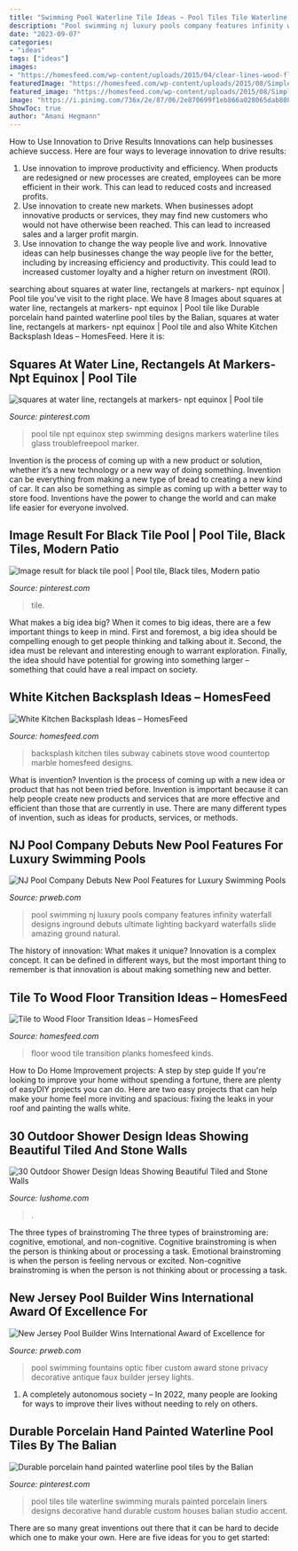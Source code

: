```yaml
---
title: "Swimming Pool Waterline Tile Ideas ~ Pool Tiles Tile Waterline Swimming Murals Painted Porcelain Liners Designs Decorative Hand Durable Custom Houses Balian Studio Accent"
description: "Pool swimming nj luxury pools company features infinity waterfall designs inground debuts ultimate lighting backyard waterfalls slide amazing ground natural"
date: "2023-09-07"
categories:
- "ideas"
tags: ["ideas"]
images:
- "https://homesfeed.com/wp-content/uploads/2015/04/clear-lines-wood-floor-to-darker-wood-planks-floor.jpg"
featuredImage: "https://homesfeed.com/wp-content/uploads/2015/08/Simple-white-subway-tiles-for-backsplash-large-and-modern-gas-stove-expensive-white-marble-countertop-white-painted-wood-cabinets.jpg"
featured_image: "https://homesfeed.com/wp-content/uploads/2015/08/Simple-white-subway-tiles-for-backsplash-large-and-modern-gas-stove-expensive-white-marble-countertop-white-painted-wood-cabinets.jpg"
image: "https://i.pinimg.com/736x/2e/87/06/2e870699f1eb866a028065dab808a8c4.jpg"
ShowToc: true
author: "Amani Hegmann"
---
```



How to Use Innovation to Drive Results
Innovations can help businesses achieve success. Here are four ways to leverage innovation to drive results:
1. Use innovation to improve productivity and efficiency. When products are redesigned or new processes are created, employees can be more efficient in their work. This can lead to reduced costs and increased profits.
2. Use innovation to create new markets. When businesses adopt innovative products or services, they may find new customers who would not have otherwise been reached. This can lead to increased sales and a larger profit margin.
3. Use innovation to change the way people live and work. Innovative ideas can help businesses change the way people live for the better, including by increasing efficiency and productivity. This could lead to increased customer loyalty and a higher return on investment (ROI).

	

		
searching about squares at water line, rectangels at markers- npt equinox | Pool tile you've visit to the right place. We have 8 Images about squares at water line, rectangels at markers- npt equinox | Pool tile like Durable porcelain hand painted waterline pool tiles by the Balian, squares at water line, rectangels at markers- npt equinox | Pool tile and also White Kitchen Backsplash Ideas – HomesFeed. Here it is:
		
    
## Squares At Water Line, Rectangels At Markers- Npt Equinox | Pool Tile

<img loading=lazy src="https://i.pinimg.com/736x/78/5f/3b/785f3b59af254c36084d3d1605477877.jpg" onerror="this.onerror=null;this.src='https://tse2.mm.bing.net/th?id=OIP.-ZyVBjpgjuBb-SymZO2ARgHaNK&amp;pid=15.1';" alt="squares at water line, rectangels at markers- npt equinox | Pool tile">

_Source: pinterest.com_

>pool tile npt equinox step swimming designs markers waterline tiles glass troublefreepool marker. 

	

Invention is the process of coming up with a new product or solution, whether it’s a new technology or a new way of doing something. Invention can be everything from making a new type of bread to creating a new kind of car. It can also be something as simple as coming up with a better way to store food. Inventions have the power to change the world and can make life easier for everyone involved.

    
## Image Result For Black Tile Pool | Pool Tile, Black Tiles, Modern Patio

<img loading=lazy src="https://i.pinimg.com/736x/bd/74/a5/bd74a51209d55cf90169c047597284c7.jpg" onerror="this.onerror=null;this.src='https://tse4.mm.bing.net/th?id=OIP.fjEBa6THxt_BI9-6FJ4JZwHaFj&amp;pid=15.1';" alt="Image result for black tile pool | Pool tile, Black tiles, Modern patio">

_Source: pinterest.com_

>tile. 

	

What makes a big idea big?
When it comes to big ideas, there are a few important things to keep in mind. First and foremost, a big idea should be compelling enough to get people thinking and talking about it. Second, the idea must be relevant and interesting enough to warrant exploration. Finally, the idea should have potential for growing into something larger – something that could have a real impact on society.

    
## White Kitchen Backsplash Ideas – HomesFeed

<img loading=lazy src="https://homesfeed.com/wp-content/uploads/2015/08/Simple-white-subway-tiles-for-backsplash-large-and-modern-gas-stove-expensive-white-marble-countertop-white-painted-wood-cabinets.jpg" onerror="this.onerror=null;this.src='https://tse2.mm.bing.net/th?id=OIP.cifbi6kG6VXVTnntMY0EewHaJ3&amp;pid=15.1';" alt="White Kitchen Backsplash Ideas – HomesFeed">

_Source: homesfeed.com_

>backsplash kitchen tiles subway cabinets stove wood countertop marble homesfeed designs. 

	

What is invention?
Invention is the process of coming up with a new idea or product that has not been tried before. Invention is important because it can help people create new products and services that are more effective and efficient than those that are currently in use. There are many different types of invention, such as ideas for products, services, or methods.

    
## NJ Pool Company Debuts New Pool Features For Luxury Swimming Pools

<img loading=lazy src="http://ww1.prweb.com/prfiles/2011/10/10/8865782/Pool-Company-NJ.jpg" onerror="this.onerror=null;this.src='https://tse1.mm.bing.net/th?id=OIP.3MXd-HRuqYJ3sEPlBRw6cQHaE6&amp;pid=15.1';" alt="NJ Pool Company Debuts New Pool Features for Luxury Swimming Pools">

_Source: prweb.com_

>pool swimming nj luxury pools company features infinity waterfall designs inground debuts ultimate lighting backyard waterfalls slide amazing ground natural. 

	

The history of innovation: What makes it unique?
Innovation is a complex concept. It can be defined in different ways, but the most important thing to remember is that innovation is about making something new and better.

    
## Tile To Wood Floor Transition Ideas – HomesFeed

<img loading=lazy src="https://homesfeed.com/wp-content/uploads/2015/04/clear-lines-wood-floor-to-darker-wood-planks-floor.jpg" onerror="this.onerror=null;this.src='https://tse1.mm.bing.net/th?id=OIP.fqUjaSAsTtZRUK7mLlKxKAHaIb&amp;pid=15.1';" alt="Tile to Wood Floor Transition Ideas – HomesFeed">

_Source: homesfeed.com_

>floor wood tile transition planks homesfeed kinds. 

	

How to Do Home Improvement projects: A step by step guide
If you're looking to improve your home without spending a fortune, there are plenty of easyDIY projects you can do. Here are two easy projects that can help make your home feel more inviting and spacious: fixing the leaks in your roof and painting the walls white.

    
## 30 Outdoor Shower Design Ideas Showing Beautiful Tiled And Stone Walls

<img loading=lazy src="https://www.lushome.com/wp-content/uploads/2015/04/outdoor-shower-design-ideas-29.jpg" onerror="this.onerror=null;this.src='https://tse2.mm.bing.net/th?id=OIP.PeH3FUVvMPcMn_Yjpb9UYAAAAA&amp;pid=15.1';" alt="30 Outdoor Shower Design Ideas Showing Beautiful Tiled and Stone Walls">

_Source: lushome.com_

>. 

	

The three types of brainstroming
The three types of brainstroming are: cognitive, emotional, and non-cognitive. Cognitive brainstroming is when the person is thinking about or processing a task. Emotional brainstroming is when the person is feeling nervous or excited. Non-cognitive brainstroming is when the person is not thinking about or processing a task.

    
## New Jersey Pool Builder Wins International Award Of Excellence For

<img loading=lazy src="http://ww1.prweb.com/prfiles/2010/11/29/278217/fiberopticpool.jpg" onerror="this.onerror=null;this.src='https://tse3.mm.bing.net/th?id=OIP.N0TMetwa_p2_Zz7Y4H54IAHaD0&amp;pid=15.1';" alt="New Jersey Pool Builder Wins International Award of Excellence for">

_Source: prweb.com_

>pool swimming fountains optic fiber custom award stone privacy decorative antique faux builder jersey lights. 

	

1. A completely autonomous society – In 2022, many people are looking for ways to improve their lives without needing to rely on others.

    
## Durable Porcelain Hand Painted Waterline Pool Tiles By The Balian

<img loading=lazy src="https://i.pinimg.com/736x/2e/87/06/2e870699f1eb866a028065dab808a8c4.jpg" onerror="this.onerror=null;this.src='https://tse3.mm.bing.net/th?id=OIP.ckBB3SHveDPo4EE4qaySSgHaLF&amp;pid=15.1';" alt="Durable porcelain hand painted waterline pool tiles by the Balian">

_Source: pinterest.com_

>pool tiles tile waterline swimming murals painted porcelain liners designs decorative hand durable custom houses balian studio accent. 

	

There are so many great inventions out there that it can be hard to decide which one to make your own. Here are five ideas for you to get started: 

